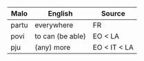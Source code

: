 Malo                    | English          | Source
----------------------- | ---------------- | --------------
partu                   | everywhere       | FR
povi                    | to can (be able) | EO < LA
pju                     | (any) more       | EO < IT < LA


